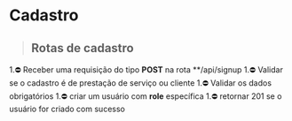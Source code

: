 # Cadastro

>## Rotas de cadastro

1.⛔ Receber uma requisição do tipo **POST** na rota **/api/signup
1.⛔ Validar se o cadastro é de prestação de serviço ou cliente
1.⛔ Validar os dados obrigatórios
1.⛔ criar um usuário com **role** específica
1.⛔ retornar 201 se o usuário for criado com sucesso